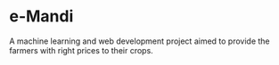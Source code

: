 # e-Mandi
A machine learning and web development project aimed to provide the farmers with right prices to their crops.

